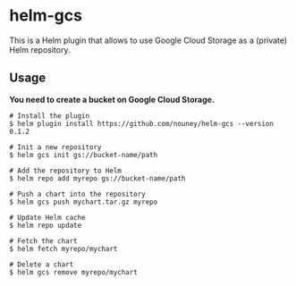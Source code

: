 # helm-gcs
This is a Helm plugin that allows to use Google Cloud Storage as a (private) Helm repository.

## Usage

**You need to create a bucket on Google Cloud Storage.**

```shell
# Install the plugin
$ helm plugin install https://github.com/nouney/helm-gcs --version 0.1.2

# Init a new repository
$ helm gcs init gs://bucket-name/path

# Add the repository to Helm
$ helm repo add myrepo gs://bucket-name/path

# Push a chart into the repository
$ helm gcs push mychart.tar.gz myrepo

# Update Helm cache
$ helm repo update

# Fetch the chart
$ helm fetch myrepo/mychart

# Delete a chart
$ helm gcs remove myrepo/mychart
```
